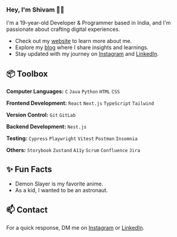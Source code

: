 ### Hey, I'm Shivam 👋🏽  

I'm a 19-year-old Developer & Programmer based in India, and I'm passionate about crafting digital experiences. 

- Check out my [website](https://main--verdant-strudel-fa46fb.netlify.app/) to learn more about me.
- Explore my [blog](https://shivampersonalblog.netlify.app/) where I share insights and learnings.
- Stay updated with my journey on [Instagram](https://www.instagram.com/ig_shivam_ig/) and [LinkedIn](https://www.linkedin.com/in/shivam-gupta-637b94288/).
  
## 📦 Toolbox
**Computer Languages:** `C` `Java` `Python` `HTML` `CSS`

**Frontend Development:** `React` `Next.js` `TypeScript` `Tailwind` 
 
**Version Control:** `Git` `GitLab` 

**Backend Development:** `Nest.js` 

**Testing:** `Cypress` `Playwright` `Vitest` `Postman` `Insomnia`

**Others:** `Storybook` `Zustand` `A11y` `Scrum` `Confluence` `Jira`
 
## ✨ Fun Facts 

- Demon Slayer is my favorite anime.
- As a kid, I wanted to be an astronaut.

## 📫 Contact

 For a quick response, DM me on [Instagram](https://www.instagram.com/ig_shivam_ig/) or [LinkedIn](https://www.linkedin.com/in/shivam-gupta-637b94288/). 
 
